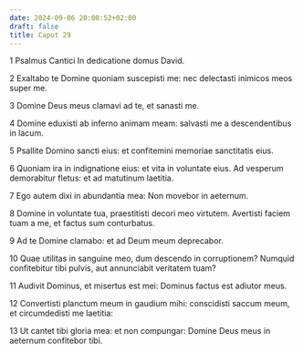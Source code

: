 ```yaml
---
date: 2024-09-06 20:00:52+02:00
draft: false
title: Caput 29
---
```





1 Psalmus Cantici In dedicatione domus David.

2 Exaltabo te Domine quoniam suscepisti me: nec delectasti inimicos meos super me.

3 Domine Deus meus clamavi ad te, et sanasti me.

4 Domine eduxisti ab inferno animam meam: salvasti me a descendentibus in lacum.

5 Psallite Domino sancti eius: et confitemini memoriae sanctitatis eius.

6 Quoniam ira in indignatione eius: et vita in voluntate eius. Ad vesperum demorabitur fletus: et ad matutinum laetitia.

7 Ego autem dixi in abundantia mea: Non movebor in aeternum.

8 Domine in voluntate tua, praestitisti decori meo virtutem. Avertisti faciem tuam a me, et factus sum conturbatus.

9 Ad te Domine clamabo: et ad Deum meum deprecabor.

10 Quae utilitas in sanguine meo, dum descendo in corruptionem? Numquid confitebitur tibi pulvis, aut annunciabit veritatem tuam?

11 Audivit Dominus, et misertus est mei: Dominus factus est adiutor meus.

12 Convertisti planctum meum in gaudium mihi: conscidisti saccum meum, et circumdedisti me laetitia:

13 Ut cantet tibi gloria mea: et non compungar: Domine Deus meus in aeternum confitebor tibi.

